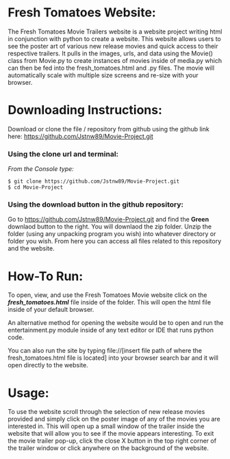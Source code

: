 # Fresh Tomatoes Website:

The Fresh Tomatoes Movie Trailers website is a website project writing html in conjunction with python to create a website. This website allows users to see the poster art of various new release movies and quick access to their respective trailers.  It pulls in the images, urls, and data using the Movie() class from Movie.py to create instances of movies inside of media.py which can then be fed into the fresh_tomatoes.html and .py files.  The movie will automatically scale with multiple size screens and re-size with your browser.


# Downloading Instructions:

Download or clone the file / repository from github using the github link here:
https://github.com/Jstnw89/Movie-Project.git

<h3>Using the clone url and terminal:</h3>
<em>From the Console type:</em>

```
$ git clone https://github.com/Jstnw89/Movie-Project.git
$ cd Movie-Project
```

<h3>Using the download button in the github repository:</h3>

Go to https://github.com/Jstnw89/Movie-Project.git and find the <strong>Green</strong> downlaod button to the right.
You will downlaod the zip folder.  Unzip the folder (using any unpacking program you wish) into whatever directory or folder you wish.  From here you can access all files related to this repository and the website.

# How-To Run:

To open, view, and use the Fresh Tomatoes Movie website click on the <strong><em>fresh_tomatoes.html</em></strong> file inside of the folder.  This will open the html file inside of your default browser.

An alternative method for opening the website would be to open and run the entertainment.py module inside of any text editor or IDE that runs python code.

You can also run the site by typing file://[insert file path of where the fresh_tomatoes.html file is located] into your browser search bar and it will open directly to the website.

# Usage:

To use the website scroll through the selection of new release movies provided and simply click on the poster image of any of the movies you are interested in.  This will open up a small window of the trailer inside the website that will allow you to see if the movie appears interesting.  To exit the movie trailer pop-up, click the close X button in the top right corner of the trailer window or click anywhere on the background of the website.
